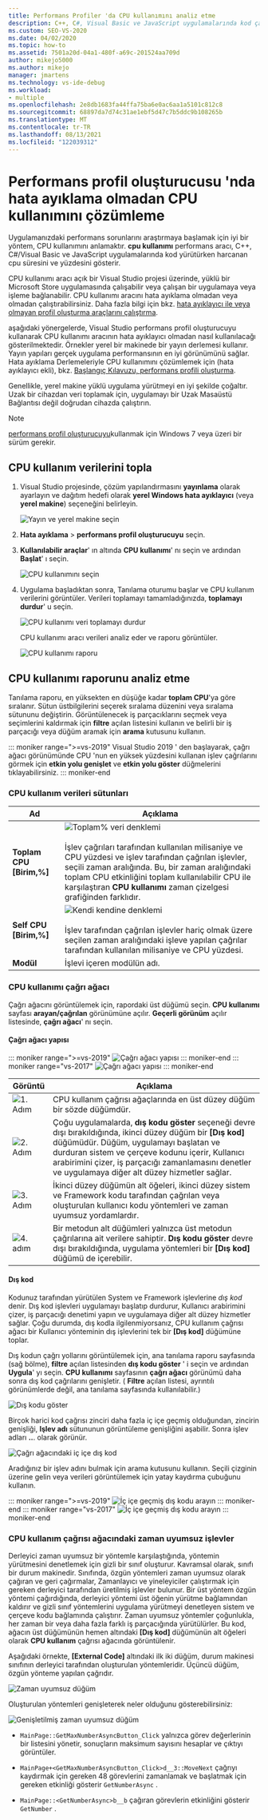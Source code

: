```yaml
---
title: Performans Profiler 'da CPU kullanımını analiz etme
description: C++, C#, Visual Basic ve JavaScript uygulamalarında kod çalıştırırken harcanan cpu süresini ve yüzdesini gösteren cpu kullanımı performans aracı hakkında bilgi edinin.
ms.custom: SEO-VS-2020
ms.date: 04/02/2020
ms.topic: how-to
ms.assetid: 7501a20d-04a1-480f-a69c-201524aa709d
author: mikejo5000
ms.author: mikejo
manager: jmartens
ms.technology: vs-ide-debug
ms.workload:
- multiple
ms.openlocfilehash: 2e8db1683fa44ffa75ba6e0ac6aa1a5101c812c8
ms.sourcegitcommit: 68897da7d74c31ae1ebf5d47c7b5ddc9b108265b
ms.translationtype: MT
ms.contentlocale: tr-TR
ms.lasthandoff: 08/13/2021
ms.locfileid: "122039312"
---
```

# <a name="analyze-cpu-usage-without-debugging-in-the-performance-profiler"></a>Performans profil oluşturucusu 'nda hata ayıklama olmadan CPU kullanımını çözümleme

Uygulamanızdaki performans sorunlarını araştırmaya başlamak için iyi bir yöntem, CPU kullanımını anlamaktır. **cpu kullanımı** performans aracı, C++, C#/Visual Basic ve JavaScript uygulamalarında kod yürütürken harcanan cpu süresini ve yüzdesini gösterir.

CPU kullanımı aracı açık bir Visual Studio projesi üzerinde, yüklü bir Microsoft Store uygulamasında çalışabilir veya çalışan bir uygulamaya veya işleme bağlanabilir. CPU kullanımı aracını hata ayıklama olmadan veya olmadan çalıştırabilirsiniz. Daha fazla bilgi için bkz. [hata ayıklayıcı ile veya olmayan profil oluşturma araçlarını çalıştırma](../profiling/running-profiling-tools-with-or-without-the-debugger.md).

aşağıdaki yönergelerde, Visual Studio performans profil oluşturucuyu kullanarak CPU kullanımı aracının hata ayıklayıcı olmadan nasıl kullanılacağı gösterilmektedir. Örnekler yerel bir makinede bir yayın derlemesi kullanır. Yayın yapıları gerçek uygulama performansının en iyi görünümünü sağlar. Hata ayıklama Derlemeleriyle CPU kullanımını çözümlemek için (hata ayıklayıcı ekli), bkz. [Başlangıç Kılavuzu, performans profili oluşturma](../profiling/beginners-guide-to-performance-profiling.md).

Genellikle, yerel makine yüklü uygulama yürütmeyi en iyi şekilde çoğaltır. Uzak bir cihazdan veri toplamak için, uygulamayı bir Uzak Masaüstü Bağlantısı değil doğrudan cihazda çalıştırın.

>[!NOTE]
>[performans profil oluşturucuyu](../profiling/profiling-feature-tour.md)kullanmak için Windows 7 veya üzeri bir sürüm gerekir.

## <a name="collect-cpu-usage-data"></a>CPU kullanım verilerini topla

1. Visual Studio projesinde, çözüm yapılandırmasını **yayınlama** olarak ayarlayın ve dağıtım hedefi olarak **yerel Windows hata ayıklayıcı** (veya **yerel makine**) seçeneğini belirleyin.

    ![Yayın ve yerel makine seçin](../profiling/media/cpuuse_selectreleaselocalmachine.png "Yayın ve yerel makine seçin")

1. **Hata ayıklama**  >  **performans profil oluşturucuyu** seçin.

1. **Kullanılabilir araçlar**' ın altında **CPU kullanımı**' nı seçin ve ardından **Başlat**' ı seçin.

    ![CPU kullanımını seçin](../profiling/media/cpuuse_lib_choosecpuusage.png "CPU kullanımını seçin")

4. Uygulama başladıktan sonra, Tanılama oturumu başlar ve CPU kullanım verilerini görüntüler. Verileri toplamayı tamamladığınızda, **toplamayı durdur**' u seçin.

   ![CPU kullanımı veri toplamayı durdur](../profiling/media/cpu_use_wt_stopcollection.png "CPU kullanımı veri toplamayı durdur")

   CPU kullanımı aracı verileri analiz eder ve raporu görüntüler.

   ![CPU kullanımı raporu](../profiling/media/cpu_use_wt_report.png "CPU kullanımı raporu")

## <a name="analyze-the-cpu-usage-report"></a>CPU kullanımı raporunu analiz etme

Tanılama raporu, en yüksekten en düşüğe kadar **toplam CPU**'ya göre sıralanır. Sütun üstbilgilerini seçerek sıralama düzenini veya sıralama sütununu değiştirin. Görüntülenecek iş parçacıklarını seçmek veya seçimlerini kaldırmak için **filtre** açılan listesini kullanın ve belirli bir iş parçacığı veya düğüm aramak için **arama** kutusunu kullanın.

::: moniker range=">=vs-2019"
Visual Studio 2019 ' den başlayarak, çağrı ağacı görünümünde CPU 'nun en yüksek yüzdesini kullanan işlev çağrılarını görmek için **etkin yolu genişlet** ve **etkin yolu göster** düğmelerini tıklayabilirsiniz.
::: moniker-end

### <a name="cpu-usage-data-columns"></a><a name="BKMK_Call_tree_data_columns"></a> CPU kullanım verileri sütunları

|Ad|Açıklama|
|-|-|
|**Toplam CPU [Birim,%]**|![Toplam% veri denklemi](../profiling/media/cpu_use_wt_totalpercentequation.png "CPU_USE_WT_TotalPercentEquation")<br /><br /> İşlev çağrıları tarafından kullanılan milisaniye ve CPU yüzdesi ve işlev tarafından çağrılan işlevler, seçili zaman aralığında. Bu, bir zaman aralığındaki toplam CPU etkinliğini toplam kullanılabilir CPU ile karşılaştıran **CPU kullanımı** zaman çizelgesi grafiğinden farklıdır.|
|**Self CPU [Birim,%]**|![Kendi kendine denklemi](../profiling/media/cpu_use_wt_selflpercentequation.png "CPU_USE_WT_SelflPercentEquation")<br /><br /> İşlev tarafından çağrılan işlevler hariç olmak üzere seçilen zaman aralığındaki işleve yapılan çağrılar tarafından kullanılan milisaniye ve CPU yüzdesi.|
|**Modül**|İşlevi içeren modülün adı.

### <a name="the-cpu-usage-call-tree"></a><a name="BKMK_The_CPU_Usage_call_tree"></a> CPU kullanımı çağrı ağacı

Çağrı ağacını görüntülemek için, rapordaki üst düğümü seçin. **CPU kullanımı** sayfası **arayan/çağrılan** görünümüne açılır. **Geçerli görünüm** açılır listesinde, **çağrı ağacı**' nı seçin.

#### <a name="call-tree-structure"></a><a name="BKMK_Call_tree_structure"></a> Çağrı ağacı yapısı

::: moniker range=">=vs-2019"
![Çağrı ağacı yapısı](../profiling/media/vs-2019/cpu-use-wt-getmaxnumbercalltree-annotated.png "Çağrı ağacı yapısı")
::: moniker-end
::: moniker range="vs-2017"
![Çağrı ağacı yapısı](../profiling/media/cpu_use_wt_getmaxnumbercalltree_annotated.png "Çağrı ağacı yapısı")
::: moniker-end

|Görüntü|Açıklama|
|-|-|
|![1. Adım](../profiling/media/procguid_1.png "ProcGuid_1")|CPU kullanım çağrısı ağaçlarında en üst düzey düğüm bir sözde düğümdür.|
|![2. Adım](../profiling/media/procguid_2.png "ProcGuid_2")|Çoğu uygulamalarda, **dış kodu göster** seçeneği devre dışı bırakıldığında, ikinci düzey düğüm bir **[Dış kod]** düğümüdür. Düğüm, uygulamayı başlatan ve durduran sistem ve çerçeve kodunu içerir, Kullanıcı arabirimini çizer, iş parçacığı zamanlamasını denetler ve uygulamaya diğer alt düzey hizmetler sağlar.|
|![3. Adım](../profiling/media/procguid_3.png "ProcGuid_3")|İkinci düzey düğümün alt öğeleri, ikinci düzey sistem ve Framework kodu tarafından çağrılan veya oluşturulan kullanıcı kodu yöntemleri ve zaman uyumsuz yordamlardır.|
|![4. adım](../profiling/media/procguid_4.png "ProcGuid_4")|Bir metodun alt düğümleri yalnızca üst metodun çağrılarına ait verilere sahiptir. **Dış kodu göster** devre dışı bırakıldığında, uygulama yöntemleri bir **[Dış kod]** düğümü de içerebilir.|

#### <a name="external-code"></a><a name="BKMK_External_Code"></a> Dış kod

Kodunuz tarafından yürütülen System ve Framework işlevlerine *dış kod* denir. Dış kod işlevleri uygulamayı başlatıp durdurur, Kullanıcı arabirimini çizer, iş parçacığı denetimi yapın ve uygulamaya diğer alt düzey hizmetler sağlar. Çoğu durumda, dış kodla ilgilenmiyorsanız, CPU kullanım çağrısı ağacı bir Kullanıcı yönteminin dış işlevlerini tek bir **[Dış kod]** düğümüne toplar.

Dış kodun çağrı yollarını görüntülemek için, ana tanılama raporu sayfasında (sağ bölme), **filtre** açılan listesinden **dış kodu göster** ' i seçin ve ardından **Uygula**' yı seçin. **CPU kullanımı** sayfasının **çağrı ağacı** görünümü daha sonra dış kod çağrılarını genişletir. ( **Filtre** açılan listesi, ayrıntılı görünümlerde değil, ana tanılama sayfasında kullanılabilir.)

![Dış kodu göster](../profiling/media/cpu_use_wt_filterview.png "Dış Kodu Göster")

Birçok harici kod çağrısı zinciri daha fazla iç içe geçmiş olduğundan, zincirin genişliği, **Işlev adı** sütununun görüntüleme genişliğini aşabilir. Sonra işlev adları **..**. olarak görünür.

![Çağrı ağacındaki iç içe dış kod](../profiling/media/cpu_use_wt_showexternalcodetoowide.png "Çağrı ağacında iç içe dış kod")

Aradığınız bir işlev adını bulmak için arama kutusunu kullanın. Seçili çizginin üzerine gelin veya verileri görüntülemek için yatay kaydırma çubuğunu kullanın.

::: moniker range=">=vs-2019"
![İç içe geçmiş dış kodu arayın](../profiling/media/vs-2019/cpu-use-wt-showexternalcodetoowide-found.png "İç içe dış kod arama")
::: moniker-end
::: moniker range="vs-2017"
![İç içe geçmiş dış kodu arayın](../profiling/media/cpu_use_wt_showexternalcodetoowide_found.png "İç içe dış kod arama")
::: moniker-end

### <a name="asynchronous-functions-in-the-cpu-usage-call-tree"></a><a name="BKMK_Asynchronous_functions_in_the_CPU_Usage_call_tree"></a> CPU kullanım çağrısı ağacındaki zaman uyumsuz işlevler

 Derleyici zaman uyumsuz bir yöntemle karşılaştığında, yöntemin yürütmesini denetlemek için gizli bir sınıf oluşturur. Kavramsal olarak, sınıfı bir durum makinedir. Sınıfında, özgün yöntemleri zaman uyumsuz olarak çağıran ve geri çağırmalar, Zamanlayıcı ve yineleyiciler çalıştırmak için gereken derleyici tarafından üretilmiş işlevler bulunur. Bir üst yöntem özgün yöntemi çağırdığında, derleyici yöntemi üst öğenin yürütme bağlamından kaldırır ve gizli sınıf yöntemlerini uygulama yürütmeyi denetleyen sistem ve çerçeve kodu bağlamında çalıştırır. Zaman uyumsuz yöntemler çoğunlukla, her zaman bir veya daha fazla farklı iş parçacığında yürütülürler. Bu kod, ağacın üst düğümünün hemen altındaki **[Dış kod]** düğümünün alt öğeleri olarak **CPU kullanım** çağrısı ağacında görüntülenir.

Aşağıdaki örnekte, **[External Code]** altındaki ilk iki düğüm, durum makinesi sınıfının derleyici tarafından oluşturulan yöntemleridir. Üçüncü düğüm, özgün yönteme yapılan çağrıdır.

![Zaman uyumsuz düğüm](media/cpu_use_wt_getmaxnumberasync_selected.png "Zaman uyumsuz düğüm")

Oluşturulan yöntemleri genişleterek neler olduğunu gösterebilirsiniz:

![Genişletilmiş zaman uyumsuz düğüm](media/cpu_use_wt_getmaxnumberasync_expandedcalltree.png "Genişletilmiş zaman uyumsuz düğüm")

- `MainPage::GetMaxNumberAsyncButton_Click` yalnızca görev değerlerinin bir listesini yönetir, sonuçların maksimum sayısını hesaplar ve çıktıyı görüntüler.

- `MainPage+<GetMaxNumberAsyncButton_Click>d__3::MoveNext` çağrıyı kaydırmak için gereken 48 görevlerini zamanlamak ve başlatmak için gereken etkinliği gösterir `GetNumberAsync` .

- `MainPage::<GetNumberAsync>b__b` çağıran görevlerin etkinliğini gösterir `GetNumber` .
